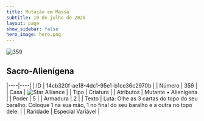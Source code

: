 ```yaml
---
title: Mutação em Massa
subtitle: 10 de julho de 2020
layout: page
show_sidebar: false
hero_image: hero.png
---
```


![359](https://cdn.keyforgegame.com/media/card_front/pt/479_359_PRRR7MR627QR_pt.png)

## Sacro-Alienígena

|----|----|
| ID | 14cb320f-ae18-4dc1-95e1-b1ce36c2970b |
| Número | 359 |
| Casa | ![Star Alliance](https://archonarcana.com/images/thumb/7/7d/Star_Alliance.png/22px-Star_Alliance.png "Aliança Estelar") |
| Tipo | Criatura |
| Atributos | Mutante • Alienígena |
| Poder | 5 |
| Armadura | 2 |
| Texto | Luta: Olhe as 3 cartas do topo do seu baralho. Coloque 1 na sua mão, 1 no final do seu baralho e a outra no topo dele. |
| Raridade | Especial Variável |
